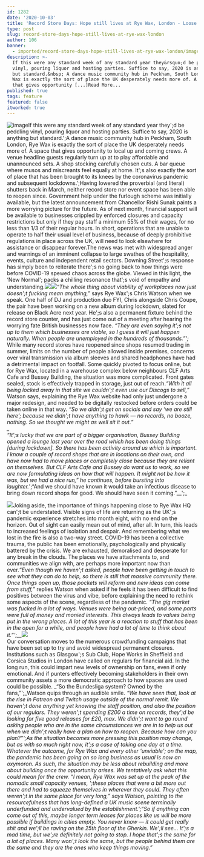 ```yaml
---
id: 1282
date: '2020-10-03'
title: 'Record Store Days: Hope still lives at Rye Wax, London - Loose Lips'
type: post
slug: record-store-days-hope-still-lives-at-rye-wax-london
author: 106
banner:
  - imported/record-store-days-hope-still-lives-at-rye-wax-london/image1282.jpeg
description: >-
  If this were any standard week of any standard year they&rsquo;d be peddling
  vinyl, pouring liquor and hosting parties. Suffice to say, 2020 is anything
  but standard.&nbsp; A dance music community hub in Peckham, South London, Rye
  Wax is exactly the sort of place the UK desperately needs more of. A space
  that gives opportunity [...]Read More...
published: true
tags: feature
featured: false
itworked: true
---
```

![image](../imported/record-store-days-hope-still-lives-at-rye-wax-london/image1282.jpeg)If this were any standard week of any standard year they';d be peddling vinyl, pouring liquor and hosting parties. Suffice to say, 2020 is anything but standard.';A dance music community hub in Peckham, South London, Rye Wax is exactly the sort of place the UK desperately needs more of. A space that gives opportunity to local up and coming crews. A venue headline guests regularly turn up at to play affordable and unannounced sets. A shop stocking carefully chosen cuts. A bar queue where musos and miscreants feel equally at home. It';s also exactly the sort of place that has been brought to its knees by the coronavirus pandemic and subsequent lockdowns.';Having lowered the proverbial (and literal) shutters back in March, neither record store nor event space has been able to reopen since. Government help under the furlough scheme was initially available, but the latest announcement from Chancellor Rishi Sunak paints a more worrying picture for the future. As of next month, financial support will be available to businesses crippled by enforced closures and capacity restrictions but only if they pay staff a minimum 55% of their wages, for no less than 1/3 of their regular hours. In short, operations that are unable to operate to half their usual level of business, because of deeply prohibitive regulations in place across the UK, will need to look elsewhere for assistance or disappear forever.The news was met with widespread anger and warnings of an imminent collapse to large swathes of the hospitality, events, culture and independent retail sectors. Downing Street';s response has simply been to reiterate there';s no going back to how things were before COVID-19 spewed chaos across the globe. Viewed in this light, the ‘New Normal'; packs a chilling resonance that';s void of empathy and understanding.![](/wp-content/uploads/live/img/wysiwyg/5f7b24ad74948.jpg)![](/wp-content/uploads/live/img/wysiwyg/5f7b24cb34432.jpg)_“The whole thing about viability of workplaces now just doesn';t fucking mean anything,”_ says Rye Wax';s Chris Watson when we speak. One half of DJ and production duo FYI, Chris alongside Chris Coupe, the pair have been working on a new album during lockdown, slated for release on Black Acre next year. He';s also a permanent fixture behind the record store counter, and has just come out of a meeting after hearing the worrying fate British businesses now face. _“They are even saying it';s not up to them which businesses are viable, so I guess it will just happen naturally. When people are unemployed in the hundreds of thousands.”';_  
While many record stores have reopened since shops resumed trading in summer, limits on the number of people allowed inside premises, concerns over viral transmission via album sleeves and shared headphones have had a detrimental impact on footfall. Some quickly pivoted to focus online, but for Rye Wax, located in a warehouse complex below neighbours CLF Arts Cafe and Bussey Building, the situation was more complicated. Front gates sealed, stock is effectively trapped in storage, just out of reach._“With it all being locked away in that site we couldn';t even use our Discogs to sell,”_ Watson says, explaining the Rye Wax website had only just undergone a major redesign, and needed to be digitally restocked before orders could be taken online in that way. _“So we didn';t get on socials and say ‘we are still here'; because we didn';t have anything to hawk — no records, no booze, nothing. So we thought we might as well sit it out.”  
_  
_“It';s lucky that we are part of a bigger organisation, Bussey Building opened a lounge last year over the road which has been doing things \[during lockdown\]. So there has been activity around us which is important. I know a couple of record shops that are in locations on their own, and have now had to move places or completely close because they are reliant on themselves. But CLF Arts Cafe and Bussey do want us to work, so we are now formulating ideas on how that will happen. It might not be how it was, but we had a nice run,”_ he continues, before bursting into laughter._';“And we should have known it would take an infectious disease to bring down record shops for good. We should have seen it coming.”__';_

![](/wp-content/uploads/live/img/wysiwyg/5f774c00ab624.jpg)Joking aside, the importance of things happening close to Rye Wax HQ can';t be understated. Visible signs of life are returning as the UK';s pandemic experience stretches into month eight, with no end on the horizon. Out of sight can easily mean out of mind, after all. In turn, this leads to increased feelings of isolation and despair. And remembering what we lost in the fire is also a two-way street. COVID-19 has been a collective trauma, the public has been emotionally, psychologically and physically battered by the crisis. We are exhausted, demoralised and desperate for any break in the clouds. The places we have attachments to, and communities we align with, are perhaps more important now than ever._“Even though we haven';t asked, people have been getting in touch to see what they can do to help, so there is still that massive community there. Once things open up, those pockets will reform and new ideas can come from stuff,”_ replies Watson when asked if he feels it has been difficult to find positives between the virus and vibe, before explaining the need to rethink some aspects of the scene, regardless of the pandemic. _“The gig market was fucked in a lot of ways. Venues were being out-priced, and some parts were full of money and monied interests. This always leads to values being put in the wrong places. A lot of this year is a reaction to stuff that has been in the open for a while, and people have had a lot of time to think about it.”';__![](/wp-content/uploads/live/img/wysiwyg/5f7b24e87eba2.jpg)_  
Our conversation moves to the numerous crowdfunding campaigns that have been set up to try and avoid widespread permanent closures. Institutions such as Glasgow';s Sub Club, Hope Works in Sheffield and Corsica Studios in London have called on regulars for financial aid. In the long run, this could impart new levels of ownership on fans, even if only emotional. And if punters effectively becoming stakeholders in their own community assets a more democratic approach to how spaces are used could be possible. _“So the Bundesliga system? Owned by the fans,”';_Watson quips through an audible smile. _“We have seen that, look at the rise in Patreon and Twitch usage outside of the normal remit. We haven';t done anything yet knowing the staff position, and also the position of our regulars. They weren';t spending £200 a time on records, they';d be looking for five good releases for £20, max. We didn';t want to go round asking people who are in the same circumstances we are in to help us out when we didn';t really have a plan on how to reopen. Because how can you plan?”';_As the situation becomes more pressing this position may change, but as with so much right now, it';s a case of taking one day at a time. Whatever the outcome, for Rye Wax and every other ‘unviable'; on the map, the pandemic has been going on so long business as usual is now an oxymoron. As such, the situation may be less about rebuilding and more about building once the opportunity arises. We tentatively ask what this could mean for the crew. _“I mean, Rye Wax was set up at the peak of the nomadic small capacity venues, ';these places that were a bit more out there and had to squeeze themselves in wherever they could. They often weren';t in the same place for very long,”_ says Watson, pointing to the resourcefulness that has long-defined a UK music scene terminally underfunded and undervalued by the establishment.';_“So if anything can come out of this, maybe longer term leases for places like us will be more possible if buildings in cities empty. You never know — it could get really shit and we';ll be raving on the 25th floor of the Gherkin. We';ll see… It';s a mad time, but we';re definitely not going to stop. I hope that';s the same for a lot of places. Many won';t look the same, but the people behind them are the same and they are the ones who keep things moving.”_
